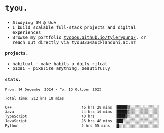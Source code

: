## <samp><h3>tyou.</h3></samp>
<samp>
   
   - Studying SW @ UoA
   - I build scalable full-stack projects and digital experiences
   - Browse my portfolio [tyooou.github.io/tyleryoung/](http://tyooou.github.io/tyleryoung/), or reach out directly via [tyou333@aucklanduni.ac.nz](mailto:tyou333@aucklanduni.ac.nz)

#### projects.
- habitual - make habits a daily ritual
- pixai - pixelize anything, beautifully

#### stats.
  <!--START_SECTION:waka-->

```txt
From: 24 December 2024 - To: 13 October 2025

Total Time: 212 hrs 18 mins

C++                                46 hrs 29 mins  █████▒░░░░░░░░░░░░░░░░░░░   21.72 %
Java                               44 hrs 19 mins  █████▒░░░░░░░░░░░░░░░░░░░   20.71 %
TypeScript                         40 hrs          ████▓░░░░░░░░░░░░░░░░░░░░   18.69 %
JavaScript                         26 hrs 48 mins  ███░░░░░░░░░░░░░░░░░░░░░░   12.52 %
Python                             9 hrs 55 mins   █░░░░░░░░░░░░░░░░░░░░░░░░   04.64 %
```

<!--END_SECTION:waka-->
</samp>
